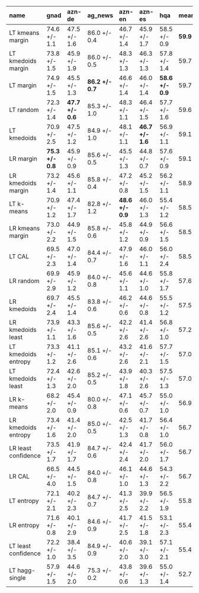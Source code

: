 | name                | gnad             | azn-de           | ag_news          | azn-en           | azn-es           | hqa              | mean     |
|:--------------------|:-----------------|:-----------------|:-----------------|:-----------------|:-----------------|:-----------------|:---------|
| LT kmeans margin    | 74.6 +/- 1.1     | 47.5 +/- 1.6     | 86.0 +/- 0.4     | 46.7 +/- 1.4     | 45.9 +/- 1.7     | 58.5 +/- 0.9     | **59.9** |
| LT kmedoids margin  | 73.8 +/- 1.5     | 45.9 +/- 1.9     | 86.0 +/- 0.5     | 48.3 +/- 1.3     | 46.3 +/- 1.3     | 57.8 +/- 1.4     | 59.7     |
| LT margin           | 74.9 +/- 1.5     | 45.5 +/- 1.3     | **86.2 +/- 0.7** | 46.6 +/- 1.4     | 46.0 +/- 1.4     | **58.6 +/- 0.9** | 59.7     |
| LT random           | 72.3 +/- 1.4     | **47.7 +/- 0.6** | 85.3 +/- 1.0     | 48.3 +/- 1.1     | 46.4 +/- 1.5     | 57.7 +/- 1.6     | 59.6     |
| LT kmedoids         | 70.9 +/- 2.5     | 47.5 +/- 1.2     | 84.9 +/- 1.0     | 48.1 +/- 1.1     | **46.7 +/- 1.6** | 56.9 +/- 1.1     | 59.1     |
| LR margin           | **75.3 +/- 0.8** | 45.9 +/- 0.9     | 85.6 +/- 0.5     | 45.5 +/- 1.3     | 44.8 +/- 0.7     | 57.6 +/- 0.9     | 59.1     |
| LR kmedoids margin  | 73.2 +/- 1.4     | 45.6 +/- 1.1     | 85.8 +/- 0.4     | 47.2 +/- 0.8     | 45.2 +/- 1.5     | 56.2 +/- 1.1     | 58.9     |
| LT k-means          | 70.9 +/- 1.2     | 47.4 +/- 1.7     | 82.8 +/- 1.2     | **48.6 +/- 0.9** | 46.0 +/- 1.3     | 55.4 +/- 1.2     | 58.5     |
| LR kmeans margin    | 73.0 +/- 2.2     | 44.9 +/- 1.5     | 85.8 +/- 0.6     | 45.8 +/- 1.2     | 44.9 +/- 0.9     | 56.6 +/- 1.5     | 58.5     |
| LT CAL              | 69.5 +/- 2.3     | 47.0 +/- 1.4     | 84.4 +/- 0.7     | 47.9 +/- 1.6     | 46.0 +/- 1.1     | 56.0 +/- 2.4     | 58.5     |
| LR random           | 69.9 +/- 2.9     | 45.9 +/- 1.2     | 84.0 +/- 0.8     | 45.6 +/- 1.1     | 44.6 +/- 1.0     | 55.8 +/- 1.7     | 57.6     |
| LR kmedoids         | 69.7 +/- 2.4     | 45.5 +/- 1.4     | 83.8 +/- 0.6     | 46.2 +/- 0.6     | 44.6 +/- 0.8     | 55.5 +/- 1.2     | 57.5     |
| LR kmedoids least   | 73.9 +/- 1.1     | 43.3 +/- 1.6     | 85.6 +/- 0.5     | 42.2 +/- 2.6     | 41.4 +/- 2.6     | 56.8 +/- 1.0     | 57.2     |
| LT kmedoids entropy | 73.3 +/- 1.2     | 41.1 +/- 2.6     | 85.1 +/- 0.6     | 43.2 +/- 2.6     | 41.6 +/- 2.1     | 57.7 +/- 1.5     | 57.0     |
| LT kmedoids least   | 72.4 +/- 1.3     | 42.6 +/- 2.0     | 85.2 +/- 0.5     | 43.9 +/- 1.8     | 40.3 +/- 2.6     | 57.5 +/- 1.3     | 57.0     |
| LR k-means          | 68.2 +/- 2.0     | 45.4 +/- 0.9     | 80.0 +/- 0.8     | 47.1 +/- 0.6     | 45.7 +/- 0.7     | 55.0 +/- 1.0     | 56.9     |
| LR kmedoids entropy | 73.4 +/- 1.6     | 41.4 +/- 2.0     | 85.0 +/- 0.5     | 42.5 +/- 1.3     | 41.7 +/- 0.8     | 56.4 +/- 1.0     | 56.7     |
| LR least confidence | 73.5 +/- 1.7     | 41.9 +/- 1.7     | 84.7 +/- 0.6     | 42.4 +/- 2.4     | 41.7 +/- 2.0     | 56.0 +/- 1.7     | 56.7     |
| LR CAL              | 66.5 +/- 4.0     | 44.5 +/- 1.5     | 84.0 +/- 0.8     | 46.1 +/- 1.0     | 44.6 +/- 1.3     | 54.3 +/- 2.2     | 56.7     |
| LT entropy          | 72.1 +/- 2.1     | 40.2 +/- 2.3     | 84.7 +/- 0.7     | 41.3 +/- 2.5     | 39.9 +/- 2.2     | 56.5 +/- 1.9     | 55.8     |
| LR entropy          | 71.6 +/- 0.8     | 40.1 +/- 2.9     | 84.6 +/- 0.9     | 41.7 +/- 2.5     | 41.5 +/- 1.8     | 53.1 +/- 2.3     | 55.4     |
| LT least confidence | 72.2 +/- 1.0     | 38.4 +/- 3.5     | 84.9 +/- 0.9     | 40.6 +/- 2.0     | 39.1 +/- 3.0     | 57.1 +/- 2.1     | 55.4     |
| LT hagg-single      | 57.9 +/- 1.5     | 44.6 +/- 2.0     | 75.3 +/- 0.2     | 43.8 +/- 0.6     | 39.6 +/- 1.3     | 55.0 +/- 1.4     | 52.7     |